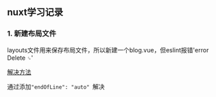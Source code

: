 ## nuxt学习记录

### 1. 新建布局文件
layouts文件用来保存布局文件，所以新建一个blog.vue，但eslint报错'error  Delete `␍`'

[解决方法](https://juejin.im/post/5e4f8a98e51d4527143e45e6)

通过添加`"endOfLine": "auto" `解决
